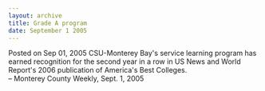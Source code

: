 ```yaml
---
layout: archive
title: Grade A program
date: September 1 2005
---
```





<span class="date">Posted on Sep 01, 2005    </span>
CSU-Monterey Bay&apos;s service learning program has earned recognition
for the second year in a row in US News and World Report&apos;s 2006
publication of America&apos;s Best Colleges.<br>
&#x2013; Monterey County Weekly, Sept. 1, 2005<br/></br>




